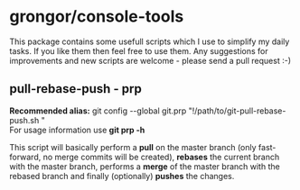 grongor/console-tools
=====================

This package contains some usefull scripts which I use to simplify my daily tasks. If you like them then feel free to use them. Any suggestions for improvements and new scripts are welcome - please send a pull request :-)

pull-rebase-push - prp
----------------------

**Recommended alias:** git config --global git.prp "!/path/to/git-pull-rebase-push.sh "  
For usage information use **git prp -h**

This script will basically perform a **pull** on the master branch (only fast-forward, no merge commits will be created), **rebases** the current branch with the master branch, performs a **merge** of the master branch with the rebased branch and finally (optionally) **pushes** the changes.
